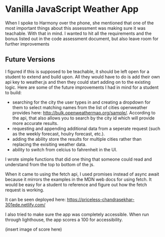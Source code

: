 # Vanilla JavaScript Weather App

When I spoke to Harmony over the phone, she mentioned that one of the most important things about this assessment was making sure it was teachable. With that in mind. I wanted to hit all the requirements and the bonus listed out in the code assessment document, but also leave room for further improvements

## Future Versions
I figured if this is supposed to be teachable, it should be left open for a student to extend and build upon. All they would have to do is add their own api key to weather.js and then they could start adding on to the existing logic. Here are some of the future improvements I had in mind for a student to build:

  - searching for the city the user types in and creating a dropdown for them to select matching names from the list of cities openweather provides here: http://bulk.openweathermap.org/sample/. According to the api, that also allows you to search by the city id which will provide more accurate results. 
   - requesting and appending additional data from a seperate request (such as the weekly forecast, houlry forecast, etc.). 
  - adding the ability store the results for multiple cities rather than replacing the exisiting weather data. 
  - ability to switch from celcius to fahrenheit in the UI.

I wrote simple functions that did one thing that someone could read and understand from the top to bottom of the js.

When it came to using the fetch api, I used promises instead of async await because it mirrors the examples in the MDN web docs for using fetch. It would be easy for a student to reference and figure out how the fetch request is working.

It can be seen deployed here: https://priceless-chandrasekhar-301ede.netlify.com/

I also tried to make sure the app was completely accessible. When run through lighthouse, the app scores a 100 for accessibility.

(insert image of score here)
